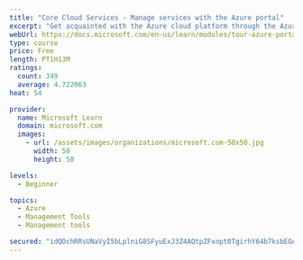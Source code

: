 ```yaml
---
title: "Core Cloud Services - Manage services with the Azure portal"
excerpt: "Get acquainted with the Azure cloud platform through the Azure portal, where you create and manage all of your Azure resources."
webUrl: https://docs.microsoft.com/en-us/learn/modules/tour-azure-portal/
type: course
price: Free
length: PT1H13M
ratings:
  count: 349
  average: 4.722063
heat: 54

provider:
  name: Microsoft Learn
  domain: microsoft.com
  images:
    - url: /assets/images/organizations/microsoft.com-50x50.jpg
      width: 50
      height: 50

levels:
  - Beginner

topics:
  - Azure
  - Management Tools
  - Management tools

secured: "idQDchRRsUNaVyI5bLplniG8SFyuExJ3Z4AQtpZFxopt0TgirhY64b7ksbEOAldDEk695FSYfv1I+b39MkP8HTUL1nT+kQxFkm9+sAkCJKujdRvZiQ7zNJGnw9CWAk31IHEJOBNeR75djgbGRrMP2AtAMZaJMumliUOB4WYXzYnBg44F0Km0g8qO2q8rCk1QFa2I3CU7cMlQTUSH3ognzYAy1mogPwlscGQJ2Om7ah3ATOK5+ZiAcULVGLJWmU2mpakucSeAjTcmW6b7xhRSOxkKp69i1OXhmtlcLNDe6TGYbQIatGq/jua3nyCSjhi5mNDp9ewVlpvbW3qJLrOSkHjnf2MOTlXv29Ju+hjBx1ycx73liqjsEXyASYKuJoZwsOBv7Mqt8uSgwgzZiBtedFQNbM6XUEPldcoL0vLRYiA=;41l2bk8uqKSWNsumGdsZFQ=="
---
```


